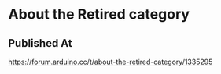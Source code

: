 # About the Retired category

## Published At

https://forum.arduino.cc/t/about-the-retired-category/1335295

